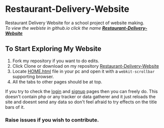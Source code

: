 # Restaurant-Delivery-Website
Restaurant Delivery Website for a school project of website making. <br/>
*To view the webiste in github.io click the name* <ins>***[Restaurant-Delivery-Website](https://gamingwithshaurya.github.io/Restaurant-Delivery-Website/)***</ins>

## To Start Exploring My Website
1. Fork my repository if you want to do edits.
2. Click Clone or download on my repository [Restaurant-Delivery-Website](https://github.com/GamingWithShaurya/Restaurant-Delivery-Website)
3. Locate [HOME.html](HOME.html) file in your pc and open it with a `webkit-scrollbar` supporting browser.
4. All the tabs to other pages should be at top.

If you try to check the [login](login.html) and [signup](SignUp.html) pages then you can freely do. This doesn't contain php or any tracker or data gatherer and it just reloads the site and doesnt send any data so don't feel afraid to try effects on the title bars of it.

### Raise issues if you wish to contribute.
